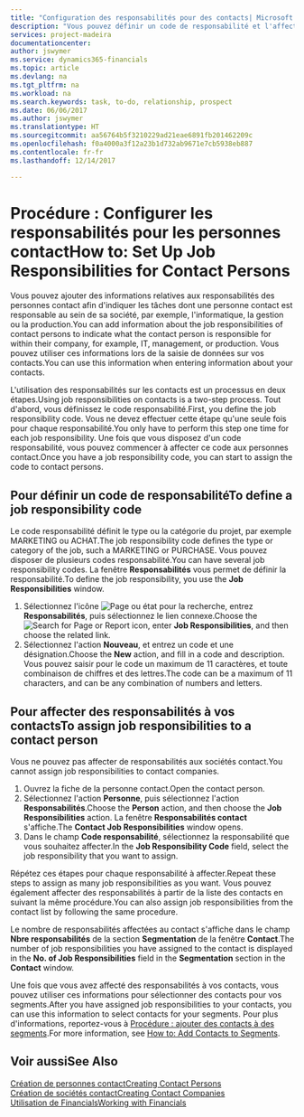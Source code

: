 ```yaml
---
title: "Configuration des responsabilités pour des contacts| Microsoft Docs"
description: "Vous pouvez définir un code de responsabilité et l'affecter à un contact pour indiquer les tâches dont votre contact est en charge dans sa société, par exemple, l'informatique ou la production."
services: project-madeira
documentationcenter: 
author: jswymer
ms.service: dynamics365-financials
ms.topic: article
ms.devlang: na
ms.tgt_pltfrm: na
ms.workload: na
ms.search.keywords: task, to-do, relationship, prospect
ms.date: 06/06/2017
ms.author: jswymer
ms.translationtype: HT
ms.sourcegitcommit: aa56764b5f3210229ad21eae6891fb201462209c
ms.openlocfilehash: f0a4000a3f12a23b1d732ab9671e7cb5938eb887
ms.contentlocale: fr-fr
ms.lasthandoff: 12/14/2017

---
```

# <a name="how-to-set-up-job-responsibilities-for-contact-persons"></a><span data-ttu-id="5356d-103">Procédure : Configurer les responsabilités pour les personnes contact</span><span class="sxs-lookup"><span data-stu-id="5356d-103">How to: Set Up Job Responsibilities for Contact Persons</span></span>
<span data-ttu-id="5356d-104">Vous pouvez ajouter des informations relatives aux responsabilités des personnes contact afin d'indiquer les tâches dont une personne contact est responsable au sein de sa société, par exemple, l'informatique, la gestion ou la production.</span><span class="sxs-lookup"><span data-stu-id="5356d-104">You can add information about the job responsibilities of contact persons to indicate what the contact person is responsible for within their company, for example, IT, management, or production.</span></span> <span data-ttu-id="5356d-105">Vous pouvez utiliser ces informations lors de la saisie de données sur vos contacts.</span><span class="sxs-lookup"><span data-stu-id="5356d-105">You can use this information when entering information about your contacts.</span></span>

<span data-ttu-id="5356d-106">L'utilisation des responsabilités sur les contacts est un processus en deux étapes.</span><span class="sxs-lookup"><span data-stu-id="5356d-106">Using job responsibilities on contacts is a two-step process.</span></span> <span data-ttu-id="5356d-107">Tout d'abord, vous définissez le code responsabilité.</span><span class="sxs-lookup"><span data-stu-id="5356d-107">First, you define the job responsibility code.</span></span> <span data-ttu-id="5356d-108">Vous ne devez effectuer cette étape qu'une seule fois pour chaque responsabilité.</span><span class="sxs-lookup"><span data-stu-id="5356d-108">You only have to perform this step one time for each job responsibility.</span></span> <span data-ttu-id="5356d-109">Une fois que vous disposez d'un code responsabilité, vous pouvez commencer à affecter ce code aux personnes contact.</span><span class="sxs-lookup"><span data-stu-id="5356d-109">Once you have a job responsibility code, you can start to assign the code to contact persons.</span></span>

## <a name="to-define-a-job-responsibility-code"></a><span data-ttu-id="5356d-110">Pour définir un code de responsabilité</span><span class="sxs-lookup"><span data-stu-id="5356d-110">To define a job responsibility code</span></span>
<span data-ttu-id="5356d-111">Le code responsabilité définit le type ou la catégorie du projet, par exemple MARKETING ou ACHAT.</span><span class="sxs-lookup"><span data-stu-id="5356d-111">The job responsibility code defines the type or category of the job, such a MARKETING or PURCHASE.</span></span> <span data-ttu-id="5356d-112">Vous pouvez disposer de plusieurs codes responsabilité.</span><span class="sxs-lookup"><span data-stu-id="5356d-112">You can have several job responsibility codes.</span></span> <span data-ttu-id="5356d-113">La fenêtre **Responsabilités** vous permet de définir la responsabilité.</span><span class="sxs-lookup"><span data-stu-id="5356d-113">To define the job responsibility, you use the **Job Responsibilities** window.</span></span>

1. <span data-ttu-id="5356d-114">Sélectionnez l'icône ![Page ou état pour la recherche](media/ui-search/search_small.png "Page ou état pour la recherche"), entrez **Responsabilités**, puis sélectionnez le lien connexe.</span><span class="sxs-lookup"><span data-stu-id="5356d-114">Choose the ![Search for Page or Report](media/ui-search/search_small.png "Search for Page or Report icon") icon, enter **Job Responsibilities**, and then choose the related link.</span></span>
2. <span data-ttu-id="5356d-115">Sélectionnez l'action **Nouveau**, et entrez un code et une désignation.</span><span class="sxs-lookup"><span data-stu-id="5356d-115">Choose the **New** action, and fill in a code and description.</span></span> <span data-ttu-id="5356d-116">Vous pouvez saisir pour le code un maximum de 11 caractères, et toute combinaison de chiffres et des lettres.</span><span class="sxs-lookup"><span data-stu-id="5356d-116">The code can be a maximum of 11 characters, and can be any combination of numbers and letters.</span></span>

## <a name="to-assign-job-responsibilities-to-a-contact-person"></a><span data-ttu-id="5356d-117">Pour affecter des responsabilités à vos contacts</span><span class="sxs-lookup"><span data-stu-id="5356d-117">To assign job responsibilities to a contact person</span></span>
<span data-ttu-id="5356d-118">Vous ne pouvez pas affecter de responsabilités aux sociétés contact.</span><span class="sxs-lookup"><span data-stu-id="5356d-118">You cannot assign job responsibilities to contact companies.</span></span>

1. <span data-ttu-id="5356d-119">Ouvrez la fiche de la personne contact.</span><span class="sxs-lookup"><span data-stu-id="5356d-119">Open the contact person.</span></span>
2. <span data-ttu-id="5356d-120">Sélectionnez l'action **Personne**, puis sélectionnez l'action **Responsabilités**.</span><span class="sxs-lookup"><span data-stu-id="5356d-120">Choose the **Person** action, and then choose the **Job Responsibilities** action.</span></span> <span data-ttu-id="5356d-121">La fenêtre **Responsabilités contact** s'affiche.</span><span class="sxs-lookup"><span data-stu-id="5356d-121">The **Contact Job Responsibilities** window opens.</span></span>
3. <span data-ttu-id="5356d-122">Dans le champ **Code responsabilité**, sélectionnez la responsabilité que vous souhaitez affecter.</span><span class="sxs-lookup"><span data-stu-id="5356d-122">In the **Job Responsibility Code** field, select the job responsibility that you want to assign.</span></span>

<span data-ttu-id="5356d-123">Répétez ces étapes pour chaque responsabilité à affecter.</span><span class="sxs-lookup"><span data-stu-id="5356d-123">Repeat these steps to assign as many job responsibilities as you want.</span></span> <span data-ttu-id="5356d-124">Vous pouvez également affecter des responsabilités à partir de la liste des contacts en suivant la même procédure.</span><span class="sxs-lookup"><span data-stu-id="5356d-124">You can also assign job responsibilities from the contact list by following the same procedure.</span></span>

<span data-ttu-id="5356d-125">Le nombre de responsabilités affectées au contact s'affiche dans le champ **Nbre responsabilités** de la section **Segmentation** de la fenêtre **Contact**.</span><span class="sxs-lookup"><span data-stu-id="5356d-125">The number of job responsibilities you have assigned to the contact is displayed in the **No. of Job Responsibilities** field in the **Segmentation** section in the **Contact** window.</span></span>

<span data-ttu-id="5356d-126">Une fois que vous avez affecté des responsabilités à vos contacts, vous pouvez utiliser ces informations pour sélectionner des contacts pour vos segments.</span><span class="sxs-lookup"><span data-stu-id="5356d-126">After you have assigned job responsibilities to your contacts, you can use this information to select contacts for your segments.</span></span> <span data-ttu-id="5356d-127">Pour plus d'informations, reportez-vous à [Procédure : ajouter des contacts à des segments](marketing-add-contact-segment.md).</span><span class="sxs-lookup"><span data-stu-id="5356d-127">For more information, see [How to: Add Contacts to Segments](marketing-add-contact-segment.md).</span></span>

## <a name="see-also"></a><span data-ttu-id="5356d-128">Voir aussi</span><span class="sxs-lookup"><span data-stu-id="5356d-128">See Also</span></span>
[<span data-ttu-id="5356d-129">Création de personnes contact</span><span class="sxs-lookup"><span data-stu-id="5356d-129">Creating Contact Persons</span></span>](marketing-create-contact-persons.md)  
[<span data-ttu-id="5356d-130">Création de sociétés contact</span><span class="sxs-lookup"><span data-stu-id="5356d-130">Creating Contact Companies</span></span>](marketing-create-contact-companies.md)  
[<span data-ttu-id="5356d-131">Utilisation de Financials</span><span class="sxs-lookup"><span data-stu-id="5356d-131">Working with Financials</span></span>](ui-work-product.md)

